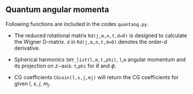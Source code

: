 ## Quantum angular momenta
Following functions are included in the codes `quantang.py`.
* The reduced rotational matrix 
`Rd(j,m,n,t,d=0)` is designed to calculate the Wigner D-matrix. 
`d` in `Rd(j,m,n,t,d=0)` denotes the order-$d$ derivative. 

* Spherical harmonics 
`SHY_list(l,m,t,phi)`,
`l`,`m` angular momentum and its projection on $z-$axis.
`t`,`phi` for $\theta$ and $\phi$.

* CG coefficients 
`CGcoin(l,s,j,mj)` will return the CG coefficients for given $l$, $s$, $j$, $m_j$.
